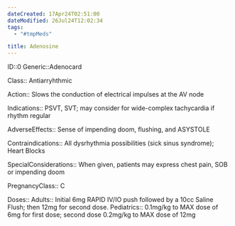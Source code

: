 ```yaml
---
dateCreated: 17Apr24T02:51:00
dateModified: 26Jul24T12:02:34
tags:
  - "#tmpMeds"

title: Adenosine
---
```


ID::0
Generic::Adenocard

Class:: Antiarryhthmic

Action:: Slows the conduction of electrical impulses at the AV node

Indications:: PSVT, SVT; may consider for wide-complex tachycardia if rhythm regular

AdverseEffects:: Sense of impending doom, flushing, and ASYSTOLE

Contraindications:: All dysrhythmia possibilities (sick sinus syndrome); Heart Blocks

SpecialConsiderations:: When given, patients may express chest pain, SOB or impending doom

PregnancyClass:: C

Doses::
Adults:: Initial 6mg RAPID IV/IO push followed by a 10cc Saline Flush; then 12mg for second dose.
Pediatrics:: 0.1mg/kg to MAX dose of 6mg for first dose; second dose 0.2mg/kg to MAX dose of 12mg

